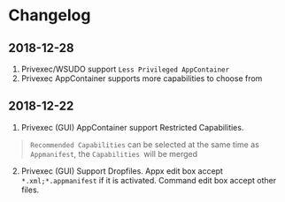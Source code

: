 # Changelog

## 2018-12-28

1. Privexec/WSUDO support `Less Privileged AppContainer`
2. Privexec AppContainer supports more capabilities to choose from

## 2018-12-22

1.  Privexec (GUI) AppContainer support Restricted Capabilities.  
>`Recommended Capabilities` can be selected at the same time as `Appmanifest`, the `Capabilities `will be merged
2.  Privexec (GUI) Support Dropfiles. Appx edit box accept `*.xml;*.appmanifest` if it is activated. Command edit box accept other files.